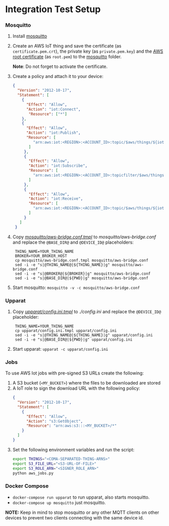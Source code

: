 # Integration Test Setup

### Mosquitto

1. Install [mosquitto](https://mosquitto.org/download/)

1. Create an AWS IoT thing and save the certificate (as `certificate.pem.crt`), 
the private key (as `private.pem.key`) and the [AWS root certificate](https://www.amazontrust.com/repository/AmazonRootCA1.pem) (as `root.pem`) to the 
[mosquitto](./mosquitto) folder.

   **Note**: Do not forget to activate the certificate.
   
1. Create a policy and attach it to your device:
   ```json
   {
     "Version": "2012-10-17",
     "Statement": [
       {
         "Effect": "Allow",
         "Action": "iot:Connect",
          "Resource": ["*"]
       },
       {
         "Effect": "Allow",
         "Action": "iot:Publish",
         "Resource": [
            "arn:aws:iot:<REGION>:<ACCOUNT_ID>:topic/$aws/things/${iot:ClientId}/jobs/*"
          ]
        },
        {
          "Effect": "Allow",
          "Action": "iot:Subscribe",
          "Resource": [
            "arn:aws:iot:<REGION>:<ACCOUNT_ID>:topicfilter/$aws/things/${iot:ClientId}/jobs/*"            
          ]
        },
        {
          "Effect": "Allow",
          "Action": "iot:Receive",
          "Resource": [
            "arn:aws:iot:<REGION>:<ACCOUNT_ID>:topic/$aws/things/${iot:ClientId}/jobs/*"
          ]
        }
      ]
    }
   ```
   
1. Copy _[mosquitto/aws-bridge.conf.tmpl](mosquitto/aws-bridge.conf.tmpl)_ to _mosquitto/aws-bridge.conf_
   and replace the `@BASE_DIR@` and `@DEVICE_ID@` placeholders:
   
        THING_NAME=YOUR_THING_NAME
        BROKER=YOUR_BROKER_HOST
        cp mosquitto/aws-bridge.conf.tmpl mosquitto/aws-bridge.conf
        sed -i -e "s|@THING_NAME@|${THING_NAME}|g" mosquitto/aws-bridge.conf
        sed -i -e "s|@BROKER@|${BROKER}|g" mosquitto/aws-bridge.conf
        sed -i -e "s|@BASE_DIR@|${PWD}|g" mosquitto/aws-bridge.conf
        
1. Start mosquitto: `mosquitto -v -c mosquitto/aws-bridge.conf`

### Upparat

1. Copy _[upparat/config.ini.tmpl](upparat/config.ini.tmpl)_ to _./config.ini_ and replace the `@DEVICE_ID@` placeholder:
        
        THING_NAME=YOUR_THING_NAME
        cp upparat/config.ini.tmpl upparat/config.ini
        sed -i -e "s|@THING_NAME@|${THING_NAME}|g" upparat/config.ini
        sed -i -e "s|@BASE_DIR@|${PWD}|g" upparat/config.ini

1. Start upparat: `upparat -c upparat/config.ini`

### Jobs

To use AWS Iot jobs with pre-signed S3 URLs create the following:
1. A S3 bucket (`<MY_BUCKET>`) where the files to be downloaded are stored
1. A IoT role to sign the download URL with the following policy:
   ```json
   {
     "Version": "2012-10-17",
     "Statement": [
       {
         "Effect": "Allow",
         "Action": "s3:GetObject",
         "Resource": "arn:aws:s3:::<MY_BUCKET>/*"
       }
     ]
   }
   ```
1. Set the following environment variables and run the script:
   ```bash
   export THINGS="<COMA-SEPARATED-THING-ARNS>"
   export S3_FILE_URL="<S3-URL-OF-FILE>"
   export S3_ROLE_ARN="<SIGNER_ROLE_ARN>"
   python aws_jobs.py
   ```

### Docker Compose

- `docker-compose run upparat` to run upparat, also starts mosquitto.
- `docker-compose up mosquitto` just mosquitto.


**NOTE:** Keep in mind to stop mosquitto or any other MQTT clients on other devices 
to prevent two clients connecting with the same device id.
